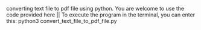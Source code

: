 converting text file to pdf file using python. You are welcome to use the code provided here
|| To execute the program in the terminal, you can enter this:   python3 convert_text_file_to_pdf_file.py
